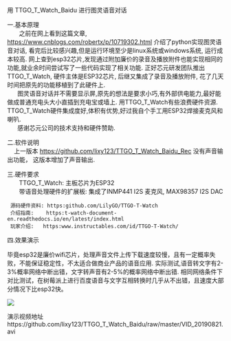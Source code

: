 用 TTGO_T_Watch_Baidu  进行图灵语音对话

一.基本原理 <br/>
&nbsp;&nbsp;&nbsp;&nbsp; &nbsp;&nbsp;之前在网上看到这篇文章, https://www.cnblogs.com/robertx/p/10719302.html 介绍了python实现图灵语音对话, 看完后比较感兴趣,但是运行环境至少是linux系统或windows系统, 运行成本较高. 网上查到esp32芯片,发现通过附加廉价的录音及播放附件也能实现相同的功能,就业余时间尝试写了一些代码实现了相关功能. 正好芯元研发团队推出TTGO_T_Watch, 硬件主体是ESP32芯片, 后继又集成了录音及播放附件, 花了几天时间把原先的功能移植到了此硬件上. 
<br/>
&nbsp;&nbsp;&nbsp;&nbsp;&nbsp;&nbsp;图灵语音对话并不需要显示屏,原先的想法是要求小巧,有外部供电能力,最好能做成普通充电头大小直插到充电宝或墙上. 
用TTGO_T_Watch有些浪费硬件资源.  TTGO_T_Watch硬件集成度好,体积有优势,好过我自个手工用ESP32焊接麦克风和喇叭.
<br/>&nbsp;&nbsp;&nbsp;&nbsp;&nbsp;&nbsp;感谢芯元公司的技术支持和硬件赞助.

二.软件说明 <br/>
&nbsp;&nbsp;&nbsp;&nbsp;上一版本 https://github.com/lixy123/TTGO_T_Watch_Baidu_Rec
没有声音输出功能， 这版本增加了声音输出.

三.硬件要求<br/>
&nbsp;&nbsp;&nbsp;&nbsp; &nbsp;&nbsp;TTGO_T_Watch: 主板芯片为ESP32<br/>
&nbsp;&nbsp;&nbsp;&nbsp; &nbsp;&nbsp;带语音处理硬件的扩展板: 集成了INMP441 I2S 麦克风, MAX98357 I2S DAC<br/>

     源码硬件资料: https:github.com/LilyGO/TTGO-T-Watch         
     介绍指南:    https:t-watch-document-en.readthedocs.io/en/latest/index.html         
     玩家介绍:   https:www.instructables.com/id/TTGO-T-Watch/

四.效果演示 <br/>

毕竟esp32是廉价wifi芯片，处理声音文件上传下载速度较慢，且有一定概率失败，不能保证稳定性，不太适合做商业产品的语音应用. 实际测试,语音转文字有2-3%概率网络中断出错，文字转声音有2-5%的概率网络中断出错. 相同网络条件下对比测试，在树莓派上进行百度语音与文字互相转换时几乎从不出错，且速度大部分情况下比esp32快。


<p>
<img src= 'https://raw.githubusercontent.com/lixy123/TTGO_T_Watch_Baidu/master/t-watch.jpg' />
</p>
演示视频地址
   https://github.com/lixy123/TTGO_T_Watch_Baidu/raw/master/VID_20190821.avi

